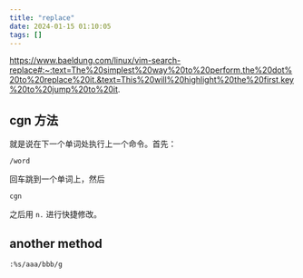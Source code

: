 ```yaml
---
title: "replace"
date: 2024-01-15 01:10:05
tags: []
---
```

https://www.baeldung.com/linux/vim-search-replace#:~:text=The%20simplest%20way%20to%20perform,the%20dot%20to%20replace%20it.&text=This%20will%20highlight%20the%20first,key%20to%20jump%20to%20it.

## cgn 方法

就是说在下一个单词处执行上一个命令。首先：

```
/word
```

回车跳到一个单词上，然后

```
cgn
```

之后用 `n.` 进行快捷修改。

## another method

```
:%s/aaa/bbb/g
```

